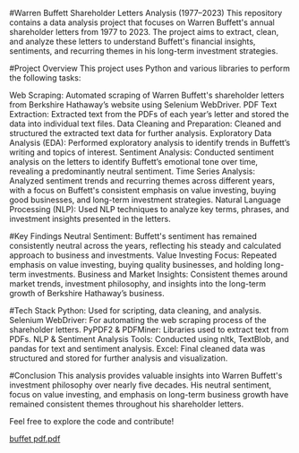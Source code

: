 #Warren Buffett Shareholder Letters Analysis (1977–2023)
This repository contains a data analysis project that focuses on Warren Buffett's annual shareholder letters from 1977 to 2023. The project aims to extract, clean, and analyze these letters to understand Buffett's financial insights, sentiments, and recurring themes in his long-term investment strategies.

#Project Overview
This project uses Python and various libraries to perform the following tasks:

Web Scraping: Automated scraping of Warren Buffett's shareholder letters from Berkshire Hathaway’s website using Selenium WebDriver.
PDF Text Extraction: Extracted text from the PDFs of each year’s letter and stored the data into individual text files.
Data Cleaning and Preparation: Cleaned and structured the extracted text data for further analysis.
Exploratory Data Analysis (EDA): Performed exploratory analysis to identify trends in Buffett’s writing and topics of interest.
Sentiment Analysis: Conducted sentiment analysis on the letters to identify Buffett’s emotional tone over time, revealing a predominantly neutral sentiment.
Time Series Analysis: Analyzed sentiment trends and recurring themes across different years, with a focus on Buffett's consistent emphasis on value investing, buying good businesses, and long-term investment strategies.
Natural Language Processing (NLP): Used NLP techniques to analyze key terms, phrases, and investment insights presented in the letters.

#Key Findings
Neutral Sentiment: Buffett's sentiment has remained consistently neutral across the years, reflecting his steady and calculated approach to business and investments.
Value Investing Focus: Repeated emphasis on value investing, buying quality businesses, and holding long-term investments.
Business and Market Insights: Consistent themes around market trends, investment philosophy, and insights into the long-term growth of Berkshire Hathaway’s business.

#Tech Stack
Python: Used for scripting, data cleaning, and analysis.
Selenium WebDriver: For automating the web scraping process of the shareholder letters.
PyPDF2 & PDFMiner: Libraries used to extract text from PDFs.
NLP & Sentiment Analysis Tools: Conducted using nltk, TextBlob, and pandas for text and sentiment analysis.
Excel: Final cleaned data was structured and stored for further analysis and visualization.

#Conclusion
This analysis provides valuable insights into Warren Buffett's investment philosophy over nearly five decades. His neutral sentiment, focus on value investing, and emphasis on long-term business growth have remained consistent themes throughout his shareholder letters.

Feel free to explore the code and contribute!

[buffet pdf.pdf](https://github.com/user-attachments/files/17082317/buffet.pdf.pdf)
